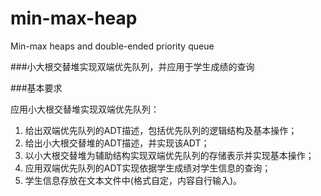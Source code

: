 # min-max-heap
Min-max heaps and double-ended priority queue

###小大根交替堆实现双端优先队列，并应用于学生成绩的查询

###基本要求

应用小大根交替堆实现双端优先队列：
1.	给出双端优先队列的ADT描述，包括优先队列的逻辑结构及基本操作；
2.	给出小大根交替堆的ADT描述，并实现该ADT；
3.	以小大根交替堆为辅助结构实现双端优先队列的存储表示并实现基本操作；
4.	应用双端优先队列的ADT实现依据学生成绩对学生信息的查询；
5.	学生信息存放在文本文件中(格式自定，内容自行输入)。

